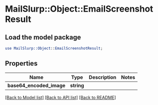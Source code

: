 # MailSlurp::Object::EmailScreenshotResult

## Load the model package
```perl
use MailSlurp::Object::EmailScreenshotResult;
```

## Properties
Name | Type | Description | Notes
------------ | ------------- | ------------- | -------------
**base64_encoded_image** | **string** |  | 

[[Back to Model list]](../README#documentation-for-models) [[Back to API list]](../README#documentation-for-api-endpoints) [[Back to README]](../README)


